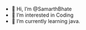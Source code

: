 - 👋 Hi, I’m @SamarthBhate
- 👀 I’m interested in Coding
- 🌱 I’m currently learning java.

<!---
SamarthBhate/SamarthBhate is a ✨ special ✨ repository because its `README.md` (this file) appears on your GitHub profile.
You can click the Preview link to take a look at your changes.
--->
